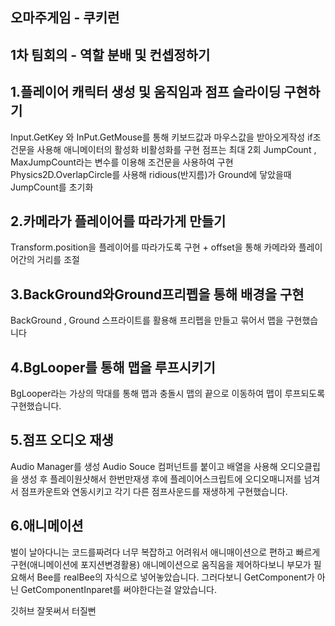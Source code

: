 오마주게임 - 쿠키런
-
1차 팀회의 - 역할 분배 및 컨셉정하기
-

1.플레이어 캐릭터 생성 및 움직임과 점프 슬라이딩 구현하기
-
Input.GetKey 와 InPut.GetMouse를 통해 키보드값과 마우스값을 받아오게작성
if조건문을 사용해 애니메이터의 활성화 비활성화를 구현
점프는 최대 2회 JumpCount , MaxJumpCount라는 변수를 이용해 조건문을 사용하여 구현
Physics2D.OverlapCircle를 사용해 ridious(반지름)가 Ground에 닿았을때 JumpCount를 초기화

2.카메라가 플레이어를 따라가게 만들기
-
Transform.position을 플레이어를 따라가도록 구현 + offset을 통해 카메라와 플레이어간의 거리를 조절

3.BackGround와Ground프리펩을 통해 배경을 구현
-
BackGround , Ground 스프라이트를 활용해 프리펩을 만들고 묶어서 맵을 구현했습니다

4.BgLooper를 통해 맵을 루프시키기
-
BgLooper라는 가상의 막대를 통해 맵과 충돌시 맵의 끝으로 이동하여 맵이 루프되도록 구현했습니다.

5.점프 오디오 재생
-
Audio Manager를 생성 Audio Souce 컴퍼넌트를 붙이고 배열을 사용해 오디오클립을 생성 후 플레이원샷해서 한번만재생
후에 플레이어스크립트에 오디오매니저를 넘겨서 점프카운트와 연동시키고 각기 다른 점프사운드를 재생하게 구현했습니다.

6.애니메이션
-
벌이 날아다니는 코드를짜려다 너무 복잡하고 어려워서 애니매이션으로 편하고 빠르게 구현(애니메이션에 포지션변경활용)
애니메이션으로 움직음을 제어하다보니 부모가 필요해서 Bee를 realBee의 자식으로 넣어놓았습니다.
그러다보니 GetComponent가 아닌 GetComponentInparet를 써야한다는걸 알았습니다.

깃허브 잘못써서 터질뻔
